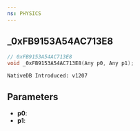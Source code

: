 ```yaml
---
ns: PHYSICS
---
```

## _0xFB9153A54AC713E8

```c
// 0xFB9153A54AC713E8
void _0xFB9153A54AC713E8(Any p0, Any p1);
```

```
NativeDB Introduced: v1207
```

## Parameters
* **p0**:
* **p1**:
